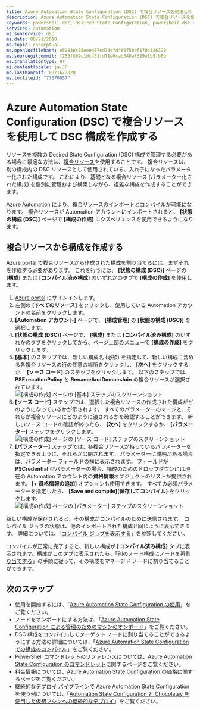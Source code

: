 ```yaml
---
title: Azure Automation State Configuration (DSC) で複合リソースを使用して DSC 構成を作成する
description: Azure Automation State Configuration (DSC) で複合リソースを使用して構成を作成する方法について説明します
keywords: powershell dsc, Desired State Configuration, powershell dsc azure, 複合リソース
services: automation
ms.subservice: dsc
ms.date: 08/21/2018
ms.topic: conceptual
ms.openlocfilehash: e5083ec55ee0a57cd7defd466f5baf1704336320
ms.sourcegitcommit: f255f869c1dc451fd71e0cab340af629a1b5fb6b
ms.translationtype: HT
ms.contentlocale: ja-JP
ms.lasthandoff: 02/16/2020
ms.locfileid: "77370657"
---
```

# <a name="composing-dsc-configurations-in-azure-automation-state-configuration-dsc-using-composite-resources"></a>Azure Automation State Configuration (DSC) で複合リソースを使用して DSC 構成を作成する

リソースを複数の Desired State Configuration (DSC) 構成で管理する必要がある場合に最適な方法は、[複合リソース](/powershell/scripting/dsc/resources/authoringresourcecomposite)を使用することです。 複合リソースは、別の構成内の DSC リソースとして使用されている、入れ子になったパラメーター化された構成です。 これにより、基礎となる複合リソース (パラメーター化された構成) を個別に管理および構築しながら、複雑な構成を作成することができます。

Azure Automation により、[複合リソースのインポートとコンパイル](automation-dsc-compile.md)が可能になります。
複合リソースが Automation アカウントにインポートされると、 **[状態の構成 (DSC)]** ページで **[構成の作成]** エクスペリエンスを使用できるようになります。

## <a name="composing-a-configuration-from-composite-resources"></a>複合リソースから構成を作成する

Azure portal で複合リソースから作成された構成を割り当てるには、まずそれを作成する必要があります。 これを行うには、 **[状態の構成 (DSC)]** ページの **[構成]** または **[コンパイル済み構成]** のいずれかのタブで **[構成の作成]** を使用します。

1. [Azure portal](https://portal.azure.com) にサインインします。
1. 左側の **[すべてのリソース]** をクリックし、使用している Automation アカウントの名前をクリックします。
1. **[Automation アカウント]** ページで、 **[構成管理]** の **[状態の構成 (DSC)]** を選択します。
1. **[状態の構成 (DSC)]** ページで、 **[構成]** または **[コンパイル済み構成]** のいずれかのタブをクリックしてから、ページ上部のメニューで **[構成の作成]** をクリックします。
1. **[基本]** のステップでは、新しい構成名 (必須) を指定して、新しい構成に含める各複合リソースの行の任意の場所をクリックし、 **[次へ]** をクリックするか、 **[ソース コード]** のステップをクリックします。 以下のステップでは、**PSExecutionPolicy** と **RenameAndDomainJoin** の複合リソースが選択されています。
   ![[構成の作成] ページの [基本] ステップのスクリーンショット](./media/compose-configurationwithcompositeresources/compose-configuration-basics.png)
1. **[ソース コード]** ステップでは、選択した複合リソースの作成された構成がどのようになっているかが示されます。 すべてのパラメーターのマージと、それらが複合リソースにどのように渡されるかを確認することができます。 新しいソース コードの確認が終ったら、 **[次へ]** をクリックするか、 **[パラメーター]** ステップをクリックします。
   ![[構成の作成] ページの [ソース コード] ステップのスクリーンショット](./media/compose-configurationwithcompositeresources/compose-configuration-sourcecode.png)
1. **[パラメーター]** ステップでは、各複合リソースが持っているパラメーターを指定できるように、それらが公開されます。 パラメーターに説明がある場合は、パラメーター フィールドの横に表示されます。 フィールドが **PSCredential** 型パラメーターの場合、構成のためのドロップダウンには現在の Automation アカウント内の**資格情報**オブジェクトのリストが提供されます。 **[+ 資格情報の追加]** オプションも使用できます。 すべての必須パラメーターを指定したら、 **[Save and compile]\(保存してコンパイル\)** をクリックします。
   ![[構成の作成] ページの [パラメーター] ステップのスクリーンショット](./media/compose-configurationwithcompositeresources/compose-configuration-parameters.png)

新しい構成が保存されると、その構成がコンパイルのために送信されます。 コンパイル ジョブの状態は、他のインポートされた構成と同じように表示できます。 詳細については、「[コンパイル ジョブを表示する](automation-dsc-getting-started.md#viewing-a-compilation-job)」を参照してください。

コンパイルが正常に完了すると、新しい構成が **[コンパイル済み構成]** タブに表示されます。構成がこのタブに表示されたら、「[別のノード構成にノードを再割り当てする](automation-dsc-getting-started.md#reassigning-a-node-to-a-different-node-configuration)」の手順に従って、その構成をマネージド ノードに割り当てることができます。

## <a name="next-steps"></a>次のステップ

- 使用を開始するには、「[Azure Automation State Configuration の使用](automation-dsc-getting-started.md)」をご覧ください。
- ノードをオンボードにする方法は、「[Azure Automation State Configuration による管理のためのマシンのオンボード](automation-dsc-onboarding.md)」をご覧ください。
- DSC 構成をコンパイルしてターゲット ノードに割り当てることができるようにする方法の詳細については、「[Azure Automation State Configuration での構成のコンパイル](automation-dsc-compile.md)」をご覧ください。
- PowerShell コマンドレットのリファレンスについては、[Azure Automation State Configuration のコマンドレット](/powershell/module/azurerm.automation/#automation)に関するページをご覧ください。
- 料金情報については、[Azure Automation State Configuration の価格](https://azure.microsoft.com/pricing/details/automation/)に関するページをご覧ください。
- 継続的なデプロイ パイプラインで Azure Automation State Configuration を使う例については、「[Automation State Configuration と Chocolatey を使用した仮想マシンへの継続的なデプロイ](automation-dsc-cd-chocolatey.md)」をご覧ください。
